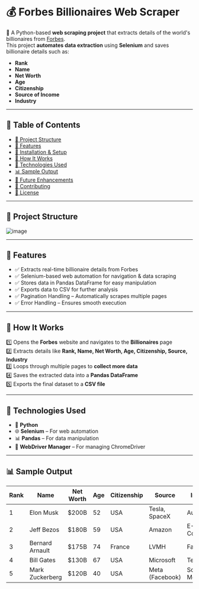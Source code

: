 # 💰 Forbes Billionaires Web Scraper  

🚀 A Python-based **web scraping project** that extracts details of the world's billionaires from [Forbes](https://www.forbes.com).  
This project **automates data extraction** using **Selenium** and saves billionaire details such as:  

- **Rank**  
- **Name**  
- **Net Worth**  
- **Age**  
- **Citizenship**  
- **Source of Income**  
- **Industry**  

---

## 📌 Table of Contents  

- [📂 Project Structure](#-project-structure)  
- [🚀 Features](#-features)  
- [🔧 Installation & Setup](#-installation--setup)  
- [🎯 How It Works](#-how-it-works)  
- [📜 Technologies Used](#-technologies-used)  
- [📊 Sample Output](#-sample-output)  
- [🚀 Future Enhancements](#-future-enhancements)  
- [🤝 Contributing](#-contributing)  
- [📜 License](#-license)  

---

## 📂 Project Structure  

![image](https://github.com/user-attachments/assets/e4d64509-347f-4c36-aa88-5241e3fb097e)


---

## 🚀 Features  

- ✅ Extracts real-time billionaire details from Forbes  
- ✅ Selenium-based web automation for navigation & data scraping  
- ✅ Stores data in Pandas DataFrame for easy manipulation  
- ✅ Exports data to CSV for further analysis  
- ✅ Pagination Handling – Automatically scrapes multiple pages  
- ✅ Error Handling – Ensures smooth execution  

---

## 🎯 How It Works  

1️⃣ Opens the **Forbes** website and navigates to the **Billionaires** page  
2️⃣ Extracts details like **Rank, Name, Net Worth, Age, Citizenship, Source, Industry**  
3️⃣ Loops through multiple pages to **collect more data**  
4️⃣ Saves the extracted data into a **Pandas DataFrame**  
5️⃣ Exports the final dataset to a **CSV file**  

---

## 📜 Technologies Used  

- 🐍 **Python**  
- 🌐 **Selenium** – For web automation  
- 📊 **Pandas** – For data manipulation  
- 🔧 **WebDriver Manager** – For managing ChromeDriver  


---

## 📊 Sample Output  

| Rank | Name             | Net Worth | Age | Citizenship | Source          | Industry       |
|------|----------------|-----------|-----|-------------|----------------|---------------|
| 1    | Elon Musk      | $200B     | 52  | USA         | Tesla, SpaceX  | Automotive    |
| 2    | Jeff Bezos     | $180B     | 59  | USA         | Amazon         | E-Commerce    |
| 3    | Bernard Arnault| $175B     | 74  | France      | LVMH           | Fashion       |
| 4    | Bill Gates     | $130B     | 67  | USA         | Microsoft      | Tech          |
| 5    | Mark Zuckerberg| $120B     | 40  | USA         | Meta (Facebook)| Social Media  |

